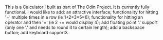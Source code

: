 This is a Calculator I built as part of The Odin Project.  It is currently fully functional.
I would like to add:
    an attractive interface;
    functionality for hitting '=' multiple times in a row (ie 1+2=3=5=6);
    functionality for hitting an operator and then '=' (ie 2 += would display 4);
    add floating point '.' support (only one '.' and needs to round it to certain length);
    add a backspace button;
    add keyboard support3.